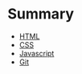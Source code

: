 # Summary

* [HTML](html/basics.md)
* [CSS](css/basics.md)
* [Javascript](javascript/basics.md)
* [Git](git/basics.md)
